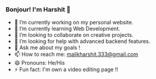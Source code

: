 ### Bonjour! I'm Harshit 👋

<!--
**harshitmalik03/harshitmalik03** is a ✨ _special_ ✨ repository because its `README.md` (this file) appears on your GitHub profile.

Here are some ideas to get you started:
-->
- 🔭 I’m currently working on my personal website.
- 🌱 I’m currently learning Web Development.
- 👯 I’m looking to collaborate on creative projects.
- 🤔 I’m looking for help with advanced backend features.
- 💬 Ask me about my goals !
- 📫 How to reach me: malikharshit.333@gmail.com
- 😄 Pronouns: He/His
- ⚡ Fun fact: I'm own a video editing page !!

